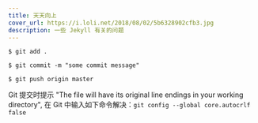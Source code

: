 ```yaml
---
title: 天天向上
cover_url: https://i.loli.net/2018/08/02/5b6328902cfb3.jpg
description: 一些 Jekyll 有关的问题
---
```

```
$ git add .

$ git commit -m "some commit message"

$ git push origin master

```
Git 提交时提示 "The file will have its original line endings in your working directory", 在 Git 中输入如下命令解决：```git config --global core.autocrlf false```
